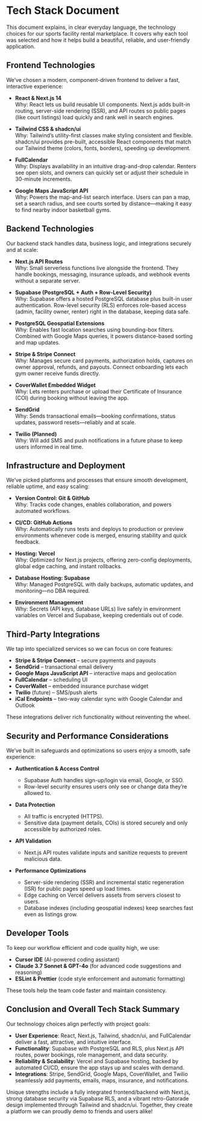 # Tech Stack Document

This document explains, in clear everyday language, the technology choices for our sports facility rental marketplace. It covers why each tool was selected and how it helps build a beautiful, reliable, and user-friendly application.

## Frontend Technologies

We’ve chosen a modern, component-driven frontend to deliver a fast, interactive experience:

- **React & Next.js 14**  
  Why: React lets us build reusable UI components. Next.js adds built-in routing, server-side rendering (SSR), and API routes so public pages (like court listings) load quickly and rank well in search engines.

- **Tailwind CSS & shadcn/ui**  
  Why: Tailwind’s utility-first classes make styling consistent and flexible. shadcn/ui provides pre-built, accessible React components that match our Tailwind theme (colors, fonts, borders), speeding up development.

- **FullCalendar**  
  Why: Displays availability in an intuitive drag-and-drop calendar. Renters see open slots, and owners can quickly set or adjust their schedule in 30-minute increments.

- **Google Maps JavaScript API**  
  Why: Powers the map-and-list search interface. Users can pan a map, set a search radius, and see courts sorted by distance—making it easy to find nearby indoor basketball gyms.

## Backend Technologies

Our backend stack handles data, business logic, and integrations securely and at scale:

- **Next.js API Routes**  
  Why: Small serverless functions live alongside the frontend. They handle bookings, messaging, insurance uploads, and webhook events without a separate server.

- **Supabase (PostgreSQL + Auth + Row-Level Security)**  
  Why: Supabase offers a hosted PostgreSQL database plus built-in user authentication. Row-level security (RLS) enforces role-based access (admin, facility owner, renter) right in the database, keeping data safe.

- **PostgreSQL Geospatial Extensions**  
  Why: Enables fast location searches using bounding-box filters. Combined with Google Maps queries, it powers distance-based sorting and map updates.

- **Stripe & Stripe Connect**  
  Why: Manages secure card payments, authorization holds, captures on owner approval, refunds, and payouts. Connect onboarding lets each gym owner receive funds directly.

- **CoverWallet Embedded Widget**  
  Why: Lets renters purchase or upload their Certificate of Insurance (COI) during booking without leaving the app.

- **SendGrid**  
  Why: Sends transactional emails—booking confirmations, status updates, password resets—reliably and at scale.

- **Twilio (Planned)**  
  Why: Will add SMS and push notifications in a future phase to keep users informed in real time.

## Infrastructure and Deployment

We’ve picked platforms and processes that ensure smooth development, reliable uptime, and easy scaling:

- **Version Control: Git & GitHub**  
  Why: Tracks code changes, enables collaboration, and powers automated workflows.

- **CI/CD: GitHub Actions**  
  Why: Automatically runs tests and deploys to production or preview environments whenever code is merged, ensuring stability and quick feedback.

- **Hosting: Vercel**  
  Why: Optimized for Next.js projects, offering zero-config deployments, global edge caching, and instant rollbacks.

- **Database Hosting: Supabase**  
  Why: Managed PostgreSQL with daily backups, automatic updates, and monitoring—no DBA required.

- **Environment Management**  
  Why: Secrets (API keys, database URLs) live safely in environment variables on Vercel and Supabase, keeping credentials out of code.

## Third-Party Integrations

We tap into specialized services so we can focus on core features:

- **Stripe & Stripe Connect** – secure payments and payouts
- **SendGrid** – transactional email delivery
- **Google Maps JavaScript API** – interactive maps and geolocation
- **FullCalendar** – scheduling UI
- **CoverWallet** – embedded insurance purchase widget
- **Twilio** (future) – SMS/push alerts
- **iCal Endpoints** – two-way calendar sync with Google Calendar and Outlook

These integrations deliver rich functionality without reinventing the wheel.

## Security and Performance Considerations

We’ve built in safeguards and optimizations so users enjoy a smooth, safe experience:

- **Authentication & Access Control**  
  - Supabase Auth handles sign-up/login via email, Google, or SSO.  
  - Row-level security ensures users only see or change data they’re allowed to.

- **Data Protection**  
  - All traffic is encrypted (HTTPS).  
  - Sensitive data (payment details, COIs) is stored securely and only accessible by authorized roles.

- **API Validation**  
  - Next.js API routes validate inputs and sanitize requests to prevent malicious data.

- **Performance Optimizations**  
  - Server-side rendering (SSR) and incremental static regeneration (ISR) for public pages speed up load times.  
  - Edge caching on Vercel delivers assets from servers closest to users.  
  - Database indexes (including geospatial indexes) keep searches fast even as listings grow.

## Developer Tools

To keep our workflow efficient and code quality high, we use:

- **Cursor IDE** (AI-powered coding assistant)  
- **Claude 3.7 Sonnet & GPT-4o** (for advanced code suggestions and reasoning)  
- **ESLint & Prettier** (code style enforcement and automatic formatting)

These tools help the team code faster and maintain consistency.

## Conclusion and Overall Tech Stack Summary

Our technology choices align perfectly with project goals:

- **User Experience**: React, Next.js, Tailwind, shadcn/ui, and FullCalendar deliver a fast, attractive, and intuitive interface.
- **Functionality**: Supabase with PostgreSQL and RLS, plus Next.js API routes, power bookings, role management, and data security.
- **Reliability & Scalability**: Vercel and Supabase hosting, backed by automated CI/CD, ensure the app stays up and scales with demand.
- **Integrations**: Stripe, SendGrid, Google Maps, CoverWallet, and Twilio seamlessly add payments, emails, maps, insurance, and notifications.

Unique strengths include a fully integrated frontend/backend with Next.js, strong database security via Supabase RLS, and a vibrant retro-Gatorade design implemented through Tailwind and shadcn/ui. Together, they create a platform we can proudly demo to friends and users alike!
